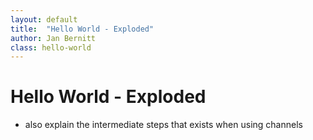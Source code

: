 ```yaml
---
layout: default
title:  "Hello World - Exploded"
author: Jan Bernitt
class: hello-world
---
```


# Hello World - Exploded

- also explain the intermediate steps that exists when using channels
